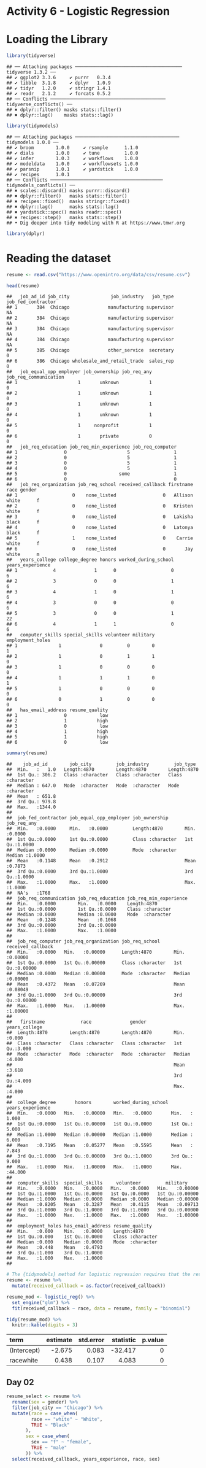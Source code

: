 Activity 6 - Logistic Regression
================

# Loading the Library

``` r
library(tidyverse)
```

    ## ── Attaching packages ─────────────────────────────────────── tidyverse 1.3.2 ──
    ## ✔ ggplot2 3.3.6     ✔ purrr   0.3.4
    ## ✔ tibble  3.1.8     ✔ dplyr   1.0.9
    ## ✔ tidyr   1.2.0     ✔ stringr 1.4.1
    ## ✔ readr   2.1.2     ✔ forcats 0.5.2
    ## ── Conflicts ────────────────────────────────────────── tidyverse_conflicts() ──
    ## ✖ dplyr::filter() masks stats::filter()
    ## ✖ dplyr::lag()    masks stats::lag()

``` r
library(tidymodels)
```

    ## ── Attaching packages ────────────────────────────────────── tidymodels 1.0.0 ──
    ## ✔ broom        1.0.0     ✔ rsample      1.1.0
    ## ✔ dials        1.0.0     ✔ tune         1.0.0
    ## ✔ infer        1.0.3     ✔ workflows    1.0.0
    ## ✔ modeldata    1.0.0     ✔ workflowsets 1.0.0
    ## ✔ parsnip      1.0.1     ✔ yardstick    1.0.0
    ## ✔ recipes      1.0.1     
    ## ── Conflicts ───────────────────────────────────────── tidymodels_conflicts() ──
    ## ✖ scales::discard() masks purrr::discard()
    ## ✖ dplyr::filter()   masks stats::filter()
    ## ✖ recipes::fixed()  masks stringr::fixed()
    ## ✖ dplyr::lag()      masks stats::lag()
    ## ✖ yardstick::spec() masks readr::spec()
    ## ✖ recipes::step()   masks stats::step()
    ## • Dig deeper into tidy modeling with R at https://www.tmwr.org

``` r
library(dplyr)
```

# Reading the dataset

``` r
resume <- read.csv("https://www.openintro.org/data/csv/resume.csv")

head(resume)
```

    ##   job_ad_id job_city               job_industry   job_type job_fed_contractor
    ## 1       384  Chicago              manufacturing supervisor                 NA
    ## 2       384  Chicago              manufacturing supervisor                 NA
    ## 3       384  Chicago              manufacturing supervisor                 NA
    ## 4       384  Chicago              manufacturing supervisor                 NA
    ## 5       385  Chicago              other_service  secretary                  0
    ## 6       386  Chicago wholesale_and_retail_trade  sales_rep                  0
    ##   job_equal_opp_employer job_ownership job_req_any job_req_communication
    ## 1                      1       unknown           1                     0
    ## 2                      1       unknown           1                     0
    ## 3                      1       unknown           1                     0
    ## 4                      1       unknown           1                     0
    ## 5                      1     nonprofit           1                     0
    ## 6                      1       private           0                     0
    ##   job_req_education job_req_min_experience job_req_computer
    ## 1                 0                      5                1
    ## 2                 0                      5                1
    ## 3                 0                      5                1
    ## 4                 0                      5                1
    ## 5                 0                   some                1
    ## 6                 0                                       0
    ##   job_req_organization job_req_school received_callback firstname  race gender
    ## 1                    0    none_listed                 0   Allison white      f
    ## 2                    0    none_listed                 0   Kristen white      f
    ## 3                    0    none_listed                 0   Lakisha black      f
    ## 4                    0    none_listed                 0   Latonya black      f
    ## 5                    1    none_listed                 0    Carrie white      f
    ## 6                    0    none_listed                 0       Jay white      m
    ##   years_college college_degree honors worked_during_school years_experience
    ## 1             4              1      0                    0                6
    ## 2             3              0      0                    1                6
    ## 3             4              1      0                    1                6
    ## 4             3              0      0                    0                6
    ## 5             3              0      0                    1               22
    ## 6             4              1      1                    0                6
    ##   computer_skills special_skills volunteer military employment_holes
    ## 1               1              0         0        0                1
    ## 2               1              0         1        1                0
    ## 3               1              0         0        0                0
    ## 4               1              1         1        0                1
    ## 5               1              0         0        0                0
    ## 6               0              1         0        0                0
    ##   has_email_address resume_quality
    ## 1                 0            low
    ## 2                 1           high
    ## 3                 0            low
    ## 4                 1           high
    ## 5                 1           high
    ## 6                 0            low

``` r
summary(resume)
```

    ##    job_ad_id        job_city         job_industry         job_type        
    ##  Min.   :   1.0   Length:4870        Length:4870        Length:4870       
    ##  1st Qu.: 306.2   Class :character   Class :character   Class :character  
    ##  Median : 647.0   Mode  :character   Mode  :character   Mode  :character  
    ##  Mean   : 651.8                                                           
    ##  3rd Qu.: 979.8                                                           
    ##  Max.   :1344.0                                                           
    ##                                                                           
    ##  job_fed_contractor job_equal_opp_employer job_ownership       job_req_any    
    ##  Min.   :0.0000     Min.   :0.0000         Length:4870        Min.   :0.0000  
    ##  1st Qu.:0.0000     1st Qu.:0.0000         Class :character   1st Qu.:1.0000  
    ##  Median :0.0000     Median :0.0000         Mode  :character   Median :1.0000  
    ##  Mean   :0.1148     Mean   :0.2912                            Mean   :0.7873  
    ##  3rd Qu.:0.0000     3rd Qu.:1.0000                            3rd Qu.:1.0000  
    ##  Max.   :1.0000     Max.   :1.0000                            Max.   :1.0000  
    ##  NA's   :1768                                                                 
    ##  job_req_communication job_req_education job_req_min_experience
    ##  Min.   :0.0000        Min.   :0.0000    Length:4870           
    ##  1st Qu.:0.0000        1st Qu.:0.0000    Class :character      
    ##  Median :0.0000        Median :0.0000    Mode  :character      
    ##  Mean   :0.1248        Mean   :0.1068                          
    ##  3rd Qu.:0.0000        3rd Qu.:0.0000                          
    ##  Max.   :1.0000        Max.   :1.0000                          
    ##                                                                
    ##  job_req_computer job_req_organization job_req_school     received_callback
    ##  Min.   :0.0000   Min.   :0.00000      Length:4870        Min.   :0.00000  
    ##  1st Qu.:0.0000   1st Qu.:0.00000      Class :character   1st Qu.:0.00000  
    ##  Median :0.0000   Median :0.00000      Mode  :character   Median :0.00000  
    ##  Mean   :0.4372   Mean   :0.07269                         Mean   :0.08049  
    ##  3rd Qu.:1.0000   3rd Qu.:0.00000                         3rd Qu.:0.00000  
    ##  Max.   :1.0000   Max.   :1.00000                         Max.   :1.00000  
    ##                                                                            
    ##   firstname             race              gender          years_college  
    ##  Length:4870        Length:4870        Length:4870        Min.   :0.000  
    ##  Class :character   Class :character   Class :character   1st Qu.:3.000  
    ##  Mode  :character   Mode  :character   Mode  :character   Median :4.000  
    ##                                                           Mean   :3.618  
    ##                                                           3rd Qu.:4.000  
    ##                                                           Max.   :4.000  
    ##                                                                          
    ##  college_degree       honors        worked_during_school years_experience
    ##  Min.   :0.0000   Min.   :0.00000   Min.   :0.0000       Min.   : 1.000  
    ##  1st Qu.:0.0000   1st Qu.:0.00000   1st Qu.:0.0000       1st Qu.: 5.000  
    ##  Median :1.0000   Median :0.00000   Median :1.0000       Median : 6.000  
    ##  Mean   :0.7195   Mean   :0.05277   Mean   :0.5595       Mean   : 7.843  
    ##  3rd Qu.:1.0000   3rd Qu.:0.00000   3rd Qu.:1.0000       3rd Qu.: 9.000  
    ##  Max.   :1.0000   Max.   :1.00000   Max.   :1.0000       Max.   :44.000  
    ##                                                                          
    ##  computer_skills  special_skills     volunteer         military      
    ##  Min.   :0.0000   Min.   :0.0000   Min.   :0.0000   Min.   :0.00000  
    ##  1st Qu.:1.0000   1st Qu.:0.0000   1st Qu.:0.0000   1st Qu.:0.00000  
    ##  Median :1.0000   Median :0.0000   Median :0.0000   Median :0.00000  
    ##  Mean   :0.8205   Mean   :0.3287   Mean   :0.4115   Mean   :0.09713  
    ##  3rd Qu.:1.0000   3rd Qu.:1.0000   3rd Qu.:1.0000   3rd Qu.:0.00000  
    ##  Max.   :1.0000   Max.   :1.0000   Max.   :1.0000   Max.   :1.00000  
    ##                                                                      
    ##  employment_holes has_email_address resume_quality    
    ##  Min.   :0.000    Min.   :0.0000    Length:4870       
    ##  1st Qu.:0.000    1st Qu.:0.0000    Class :character  
    ##  Median :0.000    Median :0.0000    Mode  :character  
    ##  Mean   :0.448    Mean   :0.4793                      
    ##  3rd Qu.:1.000    3rd Qu.:1.0000                      
    ##  Max.   :1.000    Max.   :1.0000                      
    ## 

``` r
# The {tidymodels} method for logistic regression requires that the response be a factor variable
resume <- resume %>% 
  mutate(received_callback = as.factor(received_callback))

resume_mod <- logistic_reg() %>%
  set_engine("glm") %>%
  fit(received_callback ~ race, data = resume, family = "binomial")

tidy(resume_mod) %>% 
  knitr::kable(digits = 3)
```

| term        | estimate | std.error | statistic | p.value |
|:------------|---------:|----------:|----------:|--------:|
| (Intercept) |   -2.675 |     0.083 |   -32.417 |       0 |
| racewhite   |    0.438 |     0.107 |     4.083 |       0 |

## Day 02

``` r
resume_select <- resume %>% 
  rename(sex = gender) %>% 
  filter(job_city == "Chicago") %>% 
  mutate(race = case_when(
         race == "white" ~ "White",
         TRUE ~ "Black"
       ),
       sex = case_when(
         sex == "f" ~ "female",
         TRUE ~ "male"
       )) %>% 
  select(received_callback, years_experience, race, sex)
```
